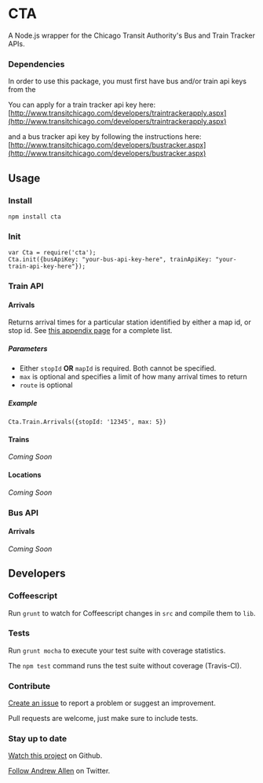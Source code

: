 # CTA

A Node.js wrapper for the Chicago Transit Authority's Bus and Train Tracker APIs.

### Dependencies

In order to use this package, you must first have bus and/or train api keys from the 

You can apply for a train tracker api key here: [http://www.transitchicago.com/developers/traintrackerapply.aspx](http://www.transitchicago.com/developers/traintrackerapply.aspx)

and a bus tracker api key by following the instructions here: [http://www.transitchicago.com/developers/bustracker.aspx](http://www.transitchicago.com/developers/bustracker.aspx)

## Usage

### Install

	npm install cta


### Init
```
var Cta = require('cta');
Cta.init({busApiKey: "your-bus-api-key-here", trainApiKey: "your-train-api-key-here"});
```

### Train API

#### Arrivals
Returns arrival times for a particular station identified by either a map id, or stop id. See [this appendix page](http://www.example.com) for a complete list.

##### Parameters
* Either `stopId` **OR** `mapId` is required. Both cannot be specified.
* `max` is optional and specifies a limit of how many arrival times to return
* `route` is optional

##### Example

```
Cta.Train.Arrivals({stopId: '12345', max: 5})
```

#### Trains

*Coming Soon*

#### Locations

*Coming Soon*

### Bus API

#### Arrivals

*Coming Soon*


## Developers

### Coffeescript

Run `grunt` to watch for Coffeescript changes in `src` and compile them to `lib`.

### Tests

Run `grunt mocha` to execute your test suite with coverage statistics.

The `npm test` command runs the test suite without coverage (Travis-CI).

### Contribute

[Create an issue](https://github.com/andrewallen2012/node-cta/issues/new) to report a problem or suggest an improvement.

Pull requests are welcome, just make sure to include tests.



### Stay up to date

[Watch this project](https://github.com/andrewallen2012/node-cta#) on Github.

[Follow Andrew Allen](http://twitter.com/intent/user?screen_name=_andrew_allen_) on Twitter.
